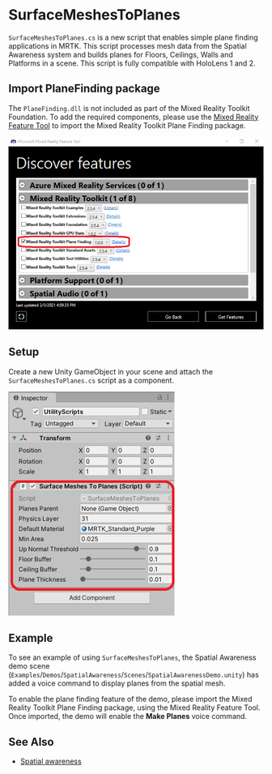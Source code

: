 # SurfaceMeshesToPlanes

`SurfaceMeshesToPlanes.cs` is a new script that enables  simple plane finding applications in MRTK. This script processes mesh data from the Spatial Awareness system and builds planes for Floors, Ceilings, Walls and Platforms in a scene. This script is fully compatible with HoloLens 1 and 2.

## Import PlaneFinding package

The `PlaneFinding.dll` is not included as part of the Mixed Reality Toolkit Foundation. To add the required components, please use the [Mixed Reality Feature Tool](https://docs.microsoft.com/windows/mixed-reality/develop/unity/welcome-to-mr-feature-tool) to import the Mixed Reality Toolkit Plane Finding package.

![Importing plane finding](../Images/SpatialAwareness/ImportPlaneFinding.png)

## Setup

Create a new Unity GameObject in your scene and attach the `SurfaceMeshesToPlanes.cs` script as a component.

![SurfaceMeshesToPlanes](../Images/SpatialAwareness/SurfaceMeshesToPlanes.png)

## Example

To see an example of using `SurfaceMeshesToPlanes`, the Spatial Awareness demo scene (`Examples`/`Demos`/`SpatialAwareness`/`Scenes`/`SpatialAwarenessDemo.unity`) has added a voice command to display planes from the spatial mesh.

To enable the plane finding feature of the demo, please import the Mixed Reality Toolkit Plane Finding package, using the Mixed Reality Feature Tool. Once imported, the demo will enable the **Make Planes** voice command.

## See Also

- [Spatial awareness](SpatialAwarenessGettingStarted.md)
